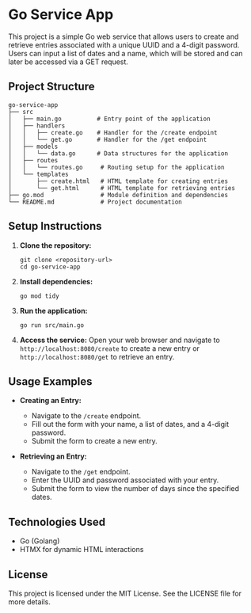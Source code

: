 # Go Service App

This project is a simple Go web service that allows users to create and retrieve entries associated with a unique UUID and a 4-digit password. Users can input a list of dates and a name, which will be stored and can later be accessed via a GET request.

## Project Structure

```
go-service-app
├── src
│   ├── main.go          # Entry point of the application
│   ├── handlers
│   │   ├── create.go    # Handler for the /create endpoint
│   │   └── get.go       # Handler for the /get endpoint
│   ├── models
│   │   └── data.go      # Data structures for the application
│   ├── routes
│   │   └── routes.go     # Routing setup for the application
│   └── templates
│       ├── create.html   # HTML template for creating entries
│       └── get.html      # HTML template for retrieving entries
├── go.mod                # Module definition and dependencies
└── README.md             # Project documentation
```

## Setup Instructions

1. **Clone the repository:**
   ```
   git clone <repository-url>
   cd go-service-app
   ```

2. **Install dependencies:**
   ```
   go mod tidy
   ```

3. **Run the application:**
   ```
   go run src/main.go
   ```

4. **Access the service:**
   Open your web browser and navigate to `http://localhost:8080/create` to create a new entry or `http://localhost:8080/get` to retrieve an entry.

## Usage Examples

- **Creating an Entry:**
  - Navigate to the `/create` endpoint.
  - Fill out the form with your name, a list of dates, and a 4-digit password.
  - Submit the form to create a new entry.

- **Retrieving an Entry:**
  - Navigate to the `/get` endpoint.
  - Enter the UUID and password associated with your entry.
  - Submit the form to view the number of days since the specified dates.

## Technologies Used

- Go (Golang)
- HTMX for dynamic HTML interactions

## License

This project is licensed under the MIT License. See the LICENSE file for more details.